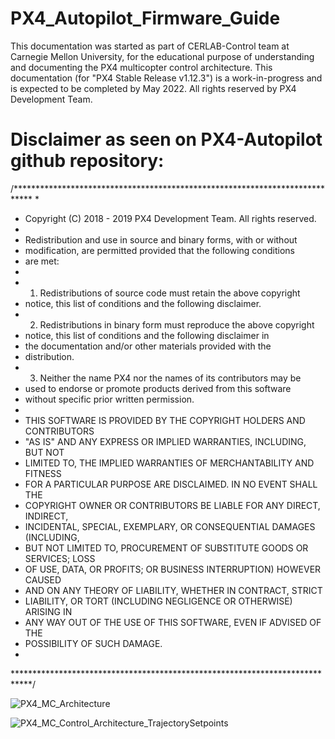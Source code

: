 # PX4_Autopilot_Firmware_Guide
This documentation was started as part of CERLAB-Control team at Carnegie Mellon University, for the educational purpose of understanding and documenting the PX4 multicopter control architecture. This documentation (for "PX4 Stable Release v1.12.3") is a work-in-progress and is expected to be completed by May 2022. All rights reserved by PX4 Development Team. 
# Disclaimer as seen on PX4-Autopilot github repository:
/****************************************************************************
 *
 *   Copyright (C) 2018 - 2019 PX4 Development Team. All rights reserved.
 *
 * Redistribution and use in source and binary forms, with or without
 * modification, are permitted provided that the following conditions
 * are met:
 *
 * 1. Redistributions of source code must retain the above copyright
 *    notice, this list of conditions and the following disclaimer.
 * 2. Redistributions in binary form must reproduce the above copyright
 *    notice, this list of conditions and the following disclaimer in
 *    the documentation and/or other materials provided with the
 *    distribution.
 * 3. Neither the name PX4 nor the names of its contributors may be
 *    used to endorse or promote products derived from this software
 *    without specific prior written permission.
 *
 * THIS SOFTWARE IS PROVIDED BY THE COPYRIGHT HOLDERS AND CONTRIBUTORS
 * "AS IS" AND ANY EXPRESS OR IMPLIED WARRANTIES, INCLUDING, BUT NOT
 * LIMITED TO, THE IMPLIED WARRANTIES OF MERCHANTABILITY AND FITNESS
 * FOR A PARTICULAR PURPOSE ARE DISCLAIMED. IN NO EVENT SHALL THE
 * COPYRIGHT OWNER OR CONTRIBUTORS BE LIABLE FOR ANY DIRECT, INDIRECT,
 * INCIDENTAL, SPECIAL, EXEMPLARY, OR CONSEQUENTIAL DAMAGES (INCLUDING,
 * BUT NOT LIMITED TO, PROCUREMENT OF SUBSTITUTE GOODS OR SERVICES; LOSS
 * OF USE, DATA, OR PROFITS; OR BUSINESS INTERRUPTION) HOWEVER CAUSED
 * AND ON ANY THEORY OF LIABILITY, WHETHER IN CONTRACT, STRICT
 * LIABILITY, OR TORT (INCLUDING NEGLIGENCE OR OTHERWISE) ARISING IN
 * ANY WAY OUT OF THE USE OF THIS SOFTWARE, EVEN IF ADVISED OF THE
 * POSSIBILITY OF SUCH DAMAGE.
 *
 ****************************************************************************/
 
![PX4_MC_Architecture](https://github.com/user-attachments/assets/8f2d38c6-ba3f-4e58-809e-da4585c64b25)

![PX4_MC_Control_Architecture_TrajectorySetpoints](https://github.com/user-attachments/assets/e3740bc9-66e4-446b-b4d3-d805793bbd04)
